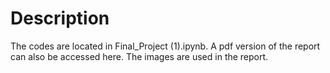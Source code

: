 # Description

The codes are located in Final_Project (1).ipynb. A pdf version of the report can also be accessed here. The images are used in the report.
